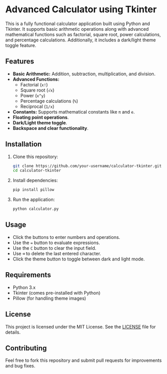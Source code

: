 # Advanced Calculator using Tkinter

This is a fully functional calculator application built using Python and Tkinter. It supports basic arithmetic operations along with advanced mathematical functions such as factorial, square root, power calculations, and percentage calculations. Additionally, it includes a dark/light theme toggle feature.

## Features

- **Basic Arithmetic:** Addition, subtraction, multiplication, and division.
- **Advanced Functions:**
  - Factorial (`x!`)
  - Square root (`√x`)
  - Power (`x^y`)
  - Percentage calculations (`%`)
  - Reciprocal (`1/x`)
- **Constants:** Supports mathematical constants like `π` and `e`.
- **Floating point operations**.
- **Dark/Light theme toggle**.
- **Backspace and clear functionality**.

## Installation

1. Clone this repository:
   ```bash
   git clone https://github.com/your-username/calculator-tkinter.git
   cd calculator-tkinter
   ```
2. Install dependencies:
   ```bash
   pip install pillow
   ```
3. Run the application:
   ```bash
   python calculator.py
   ```

## Usage

- Click the buttons to enter numbers and operations.
- Use the `=` button to evaluate expressions.
- Use the `C` button to clear the input field.
- Use `⌫` to delete the last entered character.
- Click the theme button to toggle between dark and light mode.

## Requirements

- Python 3.x
- Tkinter (comes pre-installed with Python)
- Pillow (for handling theme images)

## License

This project is licensed under the MIT License. See the [LICENSE](LICENSE) file for details.

## Contributing

Feel free to fork this repository and submit pull requests for improvements and bug fixes.
